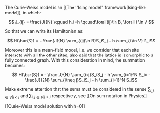 The Curie-Weiss model is an [[The ''Ising model'' framework|Ising-like model]], in which:

$$ J_{ij} = \frac{J}{N} \qquad h_i=h \qquad\forall(ij)\in B, \forall i \in V $$

So that we can write its Hamiltonian as:

$$ H(\bar{S}) = - \frac{J}{N} \sum_{(ij)\in B}S_iS_j - h \sum_{i \in V} S_i$$

Moreover this is a mean-field model, i.e. we consider that each site interacts with all the other sites, also said that the lattice is isomorphic to a fully connected graph.
With this consideration in mind, the summation becomes:

$$ H(\bar{S}) = - \frac{J}{N} \sum_{i<j}S_iS_j - h \sum_{i=1}^N S_i= - \frac{J}{2N} \sum_{i\neq j}S_iS_j - h \sum_{i=1}^N S_i$$

Make extreme attention that the sums must be considered in the sense $\sum_{i,j \in V | i<j}$ and $\sum_{i,j \in V | i\neq j}$ respectively, see [[On sum notation in Physics]]

[[Curie-Weiss model solution with h=0]]

